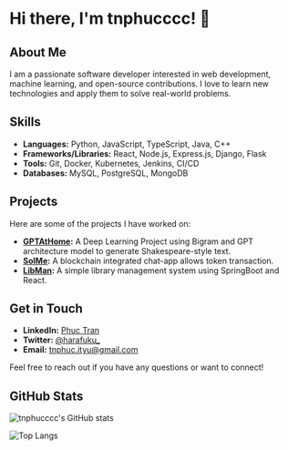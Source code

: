 # Hi there, I'm tnphucccc! 👋

## About Me

I am a passionate software developer interested in web development, machine learning, and open-source contributions. I love to learn new technologies and apply them to solve real-world problems.

## Skills

- **Languages:** Python, JavaScript, TypeScript, Java, C++
- **Frameworks/Libraries:** React, Node.js, Express.js, Django, Flask
- **Tools:** Git, Docker, Kubernetes, Jenkins, CI/CD
- **Databases:** MySQL, PostgreSQL, MongoDB

## Projects

Here are some of the projects I have worked on:

- **[GPTAtHome](https://github.com/tnphucccc/GPTAtHome):** A Deep Learning Project using Bigram and GPT architecture model to generate Shakespeare-style text.
- **[SolMe](https://github.com/tnphucccc/SolMe):** A blockchain integrated chat-app allows token transaction.
- **[LibMan](https://github.com/tnphucccc/LibMan):** A simple library management system using SpringBoot and React.

## Get in Touch

- **LinkedIn:** [Phuc Tran](https://www.linkedin.com/in/phuc-tran-hcmiu/)
- **Twitter:** [@harafuku_](https://twitter.com/harafuku_)
- **Email:** tnphuc.ityu@gmail.com

Feel free to reach out if you have any questions or want to connect!

## GitHub Stats

![tnphucccc's GitHub stats](https://github-readme-stats.vercel.app/api?username=tnphucccc&show_icons=true&theme=radical)

![Top Langs](https://github-readme-stats.vercel.app/api/top-langs/?username=tnphucccc&layout=compact&theme=radical)


<!--
**tnphucccc/tnphucccc** is a ✨ _special_ ✨ repository because its `README.md` (this file) appears on your GitHub profile.

Here are some ideas to get you started:

- 🔭 I’m currently working on ...
- 🌱 I’m currently learning ...
- 👯 I’m looking to collaborate on ...
- 🤔 I’m looking for help with ...
- 💬 Ask me about ...
- 📫 How to reach me: ...
- 😄 Pronouns: ...
- ⚡ Fun fact: ...
-->

